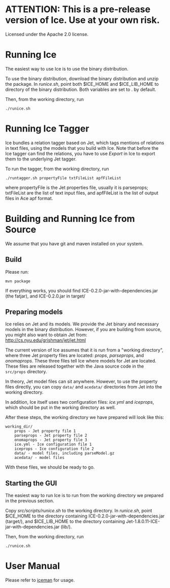 # ATTENTION: This is a pre-release version of Ice. Use at your own risk.

Licensed under the Apache 2.0 license.

# Running Ice

The easiest way to use Ice is to use the binary distribution.

To use the binary distribution, download the binary distribution and unzip the package. In *runice.sh*, point both $ICE\_HOME
and $ICE\_LIB\_HOME to directory of the binary distribution. Both variables are set to . by default.

Then, from the working directory, run

    ./runice.sh
    
# Running Ice Tagger

Ice bundles a relation tagger based on Jet, which tags mentions of relations in text files, using
the models that you build with Ice. Note that before the Ice tagger can find the relations,
you have to use *Export* in Ice to export them to the underlying Jet tagger.

To run the tagger, from the working directory, run

    ./runtagger.sh propertyFile txtFileList apfFileList
    
where propertyFile is the Jet properties file, usually it is parseprops; txtFileList are
the list of text input files, and apfFileList is the list of output files in Ace apf
format.

# Building and Running Ice from Source

We assume that you have git and maven installed on your system.

## Build

Please run:

	mvn package

If everything works, you should find
ICE-0.2.0-jar-with-dependencies.jar (the fatjar), and ICE-0.2.0.jar in
target/

## Preparing models

Ice relies on Jet and its models. We provide the Jet binary and necessary models in the
binary distribution. However, if you are building from source, you might also want to
obtain Jet from: <http://cs.nyu.edu/grishman/jet/jet.html>

The current version of Ice assumes that it is run from a "working directory", where three 
Jet property files are located: *props*, *parseprops*, and *onomaprops*. These three files 
tell Ice where models for Jet are located. These files are released together with the 
Java source code in the `src/props` directory.

In theory, Jet model files can sit anywhere. However, to use the property files directly, 
you can copy `data/` and `acedata/` directories from Jet into the working directory.

In addition, Ice itself uses two configuration files: *ice.yml* and *iceprops*, which should be 
put in the working directory as well. 

After these steps, the working directory we have prepared will look like this:

    working_dir/
        props - Jet property file 1
        parseprops - Jet property file 2
        onomaprops - Jet property file 3
        ice.yml - Ice configuration file 1
        iceprops - Ice configuration file 2
        data/ - model files, including parseModel.gz
        acedata/ - model files

With these files, we should be ready to go. 

## Starting the GUI

The easiest way to run Ice is to run from the working directory we prepared in the previous section.

Copy *src/scripts/runice.sh* to the working directory. In *runice.sh*, point $ICE\_HOME to 
the directory containing ICE-0.2.0-jar-with-dependencies.jar (target/), and
$ICE\_LIB\_HOME to the directory containing Jet-1.8.0.11-ICE-jar-with-dependencies.jar (lib/).

Then, from the working directory, run

    ./runice.sh

# User Manual

Please refer to [iceman](docs/iceman.md) for usage.

